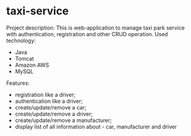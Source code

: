 ﻿# taxi-service

Project description:
This is web-application to manage taxi park service with authentication, registration and other CRUD operation.
Used technology:
- Java
- Tomcat
- Amazon AWS
- MySQL

Features:
- registration like a driver;
- authentication like a driver;
- create/update/remove a car;
- create/update/remove a driver;
- create/update/remove a manufacturer;
- display list of all information about - car, manufacturer and driver



